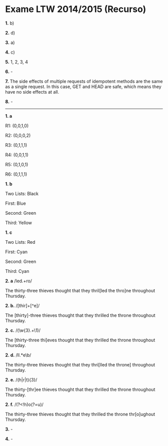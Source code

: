 # Exame LTW 2014/2015 (Recurso)

**1.** b)

**2.** d)

**3.** a)

**4.** c)

**5.** 1, 2, 3, 4

**6.** - 

**7.** The side effects of multiple requests of idempotent methods are the same as a single request. In this case, GET and HEAD are safe, which means they have no side effects at all.

**8.** - 

---

**1. a**

R1: (0,0,1,0)

R2: (0,0,0,2)

R3: (0,1,1,1)

R4: (0,0,1,1)

R5: (0,1,0,1)

R6: (0,1,1,1)

**1. b**

Two Lists: Black

First: Blue

Second: Green

Third: Yellow

**1. c**

Two Lists: Red

First: Cyan

Second: Green

Third: Cyan

**2. a** /led.+ro/

The thirty-three thieves thought that they thril[led the thro]ne throughout Thursday.

**2. b.** /[thir]+[^e]/

The [thirty]-three thieves thought that they thrilled the throne throughout Thursday.
 
**2. c.** /(\w{3}.+\1)/

The [thirty-three thi]eves thought that they thrilled the throne throughout Thursday.

**2. d.** /ll.*e\b/

The thirty-three thieves thought that they thri[lled the throne] throughout Thursday.

**2. e.** /(h|r|t){3}/

The thirty-[thr]ee thieves thought that they thrilled the throne throughout Thursday.

**2. f.** /(?<!h)o(?=u)/

The thirty-three thieves thought that they thrilled the throne thr[o]ughout Thursday.

**3.** -

**4.** - 






